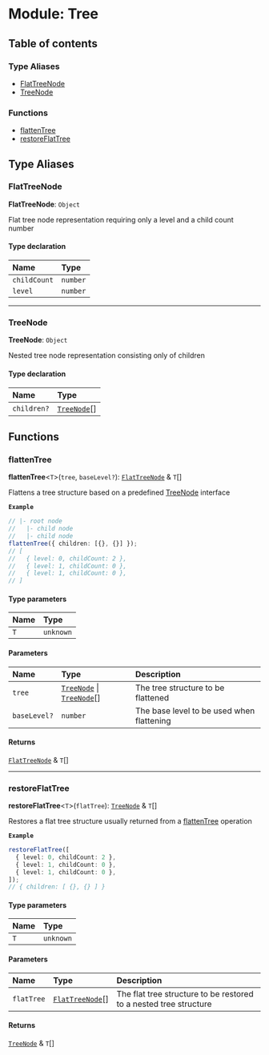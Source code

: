 # Module: Tree

## Table of contents

### Type Aliases

- [FlatTreeNode](Tree.md#flattreenode)
- [TreeNode](Tree.md#treenode)

### Functions

- [flattenTree](Tree.md#flattentree)
- [restoreFlatTree](Tree.md#restoreflattree)

## Type Aliases

### FlatTreeNode

**FlatTreeNode**: `Object`

Flat tree node representation requiring only a level and a child count number

#### Type declaration

| Name         | Type     |
| :----------- | :------- |
| `childCount` | `number` |
| `level`      | `number` |

---

### TreeNode

**TreeNode**: `Object`

Nested tree node representation consisting only of children

#### Type declaration

| Name        | Type                             |
| :---------- | :------------------------------- |
| `children?` | [`TreeNode`](Tree.md#treenode)[] |

## Functions

### flattenTree

**flattenTree**<`T`\>(`tree`, `baseLevel?`): [`FlatTreeNode`](Tree.md#flattreenode) & `T`[]

Flattens a tree structure based on a predefined [TreeNode](Tree.md#treenode) interface

**`Example`**

```typescript
// |- root node
//   |- child node
//   |- child node
flattenTree({ children: [{}, {}] });
// [
//   { level: 0, childCount: 2 },
//   { level: 1, childCount: 0 },
//   { level: 1, childCount: 0 },
// ]
```

#### Type parameters

| Name | Type      |
| :--- | :-------- |
| `T`  | `unknown` |

#### Parameters

| Name         | Type                                                               | Description                               |
| :----------- | :----------------------------------------------------------------- | :---------------------------------------- |
| `tree`       | [`TreeNode`](Tree.md#treenode) \| [`TreeNode`](Tree.md#treenode)[] | The tree structure to be flattened        |
| `baseLevel?` | `number`                                                           | The base level to be used when flattening |

#### Returns

[`FlatTreeNode`](Tree.md#flattreenode) & `T`[]

---

### restoreFlatTree

**restoreFlatTree**<`T`\>(`flatTree`): [`TreeNode`](Tree.md#treenode) & `T`[]

Restores a flat tree structure usually returned from a [flattenTree](Tree.md#flattentree) operation

**`Example`**

```typescript
restoreFlatTree([
  { level: 0, childCount: 2 },
  { level: 1, childCount: 0 },
  { level: 1, childCount: 0 },
]);
// { children: [ {}, {} ] }
```

#### Type parameters

| Name | Type      |
| :--- | :-------- |
| `T`  | `unknown` |

#### Parameters

| Name       | Type                                     | Description                                                       |
| :--------- | :--------------------------------------- | :---------------------------------------------------------------- |
| `flatTree` | [`FlatTreeNode`](Tree.md#flattreenode)[] | The flat tree structure to be restored to a nested tree structure |

#### Returns

[`TreeNode`](Tree.md#treenode) & `T`[]
